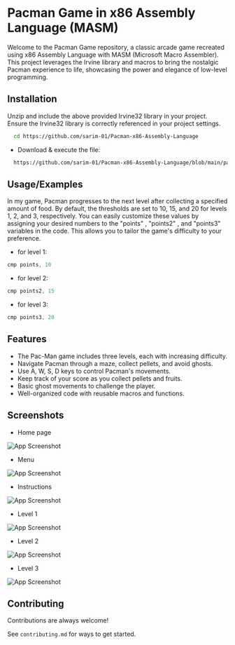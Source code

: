 
# Pacman Game in x86 Assembly Language (MASM)

Welcome to the Pacman Game repository, a classic arcade game recreated using x86 Assembly Language with MASM (Microsoft Macro Assembler). This project leverages the Irvine library and macros to bring the nostalgic Pacman experience to life, showcasing the power and elegance of low-level programming.


## Installation

Unzip and include the above provided Irvine32 library in your project. Ensure the Irvine32 library is correctly referenced in your project settings.

```bash
  cd https://github.com/sarim-01/Pacman-x86-Assembly-Language
```
- Download & execute the file:

```bash
  https://github.com/sarim-01/Pacman-x86-Assembly-Language/blob/main/pacman.asm
```

## Usage/Examples
In my game, Pacman progresses to the next level after collecting a specified amount of food. By default, the thresholds are set to 10, 15, and 20 for levels 1, 2, and 3, respectively. You can easily customize these values by assigning your desired numbers to the "points" , "points2" , and "points3" variables in the code. This allows you to tailor the game's difficulty to your preference.

- for level 1:
```javascript
cmp points, 10
```

- for level 2:
```javascript
cmp points2, 15
```

- for level 3:
```javascript
cmp points3, 20
```

## Features
- The Pac-Man game includes three levels, each with increasing difficulty.
- Navigate Pacman through a maze, collect pellets, and avoid ghosts.
- Use A, W, S, D keys to control Pacman's movements.
- Keep track of your score as you collect pellets and fruits.
- Basic ghost movements to challenge the player.
- Well-organized code with reusable macros and functions.


## Screenshots
- Home page

![App Screenshot](https://github.com/sarim-01/Pacman-x86-Assembly-Language/assets/174796399/3c0e3b51-ec2e-400b-b9f7-9bcde1a16cc6)

- Menu

![App Screenshot](https://github.com/sarim-01/Pacman-x86-Assembly-Language/assets/174796399/4bd038fc-7a9f-4c62-a0fb-8f98eaa840dd)

- Instructions

![App Screenshot](https://github.com/sarim-01/Pacman-x86-Assembly-Language/assets/174796399/ebc7fcdb-f389-4e2c-b2fd-252f7ec5b05f)

- Level 1

![App Screenshot](https://github.com/sarim-01/Pacman-x86-Assembly-Language/assets/174796399/873fe9e6-c6af-4024-aad4-cdc0a3345fb4)

- Level 2

![App Screenshot](https://github.com/sarim-01/Pacman-x86-Assembly-Language/assets/174796399/8b82fd7c-773f-4862-befc-33190f9bde2b)

- Level 3

![App Screenshot](https://github.com/sarim-01/Pacman-x86-Assembly-Language/assets/174796399/27efcdf3-47d5-4781-a8ab-2fa91daed4e5)


## Contributing

Contributions are always welcome!

See `contributing.md` for ways to get started.
